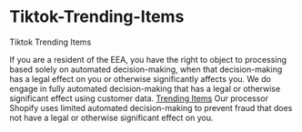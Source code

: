 # Tiktok-Trending-Items
Tiktok Trending Items

If you are a resident of the EEA, you have the right to object to processing based solely on automated decision-making, when that decision-making has a legal effect on you or otherwise significantly affects you. We do engage in fully automated decision-making that has a legal or otherwise significant effect using customer data. <a href="https://pinoyprintz.com/">Trending Items</a> Our processor Shopify uses limited automated decision-making to prevent fraud that does not have a legal or otherwise significant effect on you.
